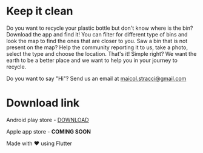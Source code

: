 # Keep it clean 

Do you want to recycle your plastic bottle but don't know where is the bin?
Download the app and find it! You can filter for different type of bins and look the map to find the ones that are closer to you.
Saw a bin that is not present on the map? Help the community reporting it to us, take a photo, select the type and choose the location. That's it! Simple right?
We want the earth to be a better place and we want to help you in your journey to recycle.

Do you want to say "Hi"? Send us an email at maicol.stracci@gmail.com


# Download link

Android play store - [DOWNLOAD](https://play.google.com/store/apps/details?id=it.maicolstracci.keep_it_clean)

Apple app store - **COMING SOON**




Made with ♥️ using Flutter
